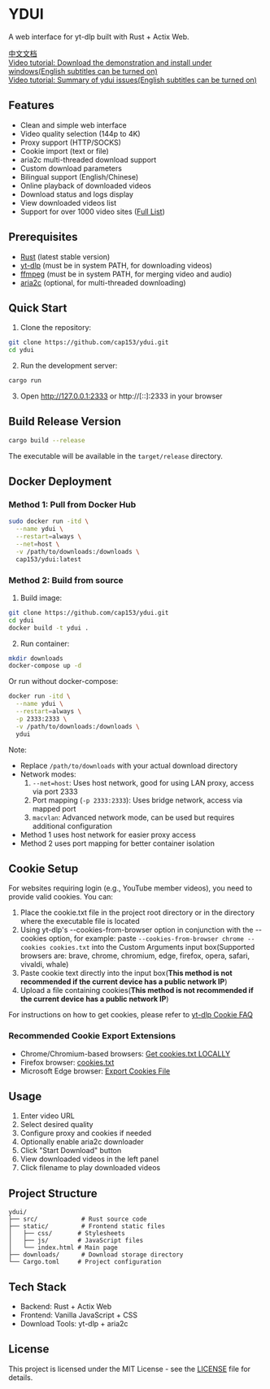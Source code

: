 # YDUI

A web interface for yt-dlp built with Rust + Actix Web.

[中文文档](README_zh.md)  
[Video tutorial: Download the demonstration and install under windows(English subtitles can be turned on)](https://www.youtube.com/watch?v=hLKCX9bgsqA&t=72s)  
[Video tutorial: Summary of ydui issues(English subtitles can be turned on)](https://www.youtube.com/watch?v=IG6wUZaYCes)


## Features

- Clean and simple web interface
- Video quality selection (144p to 4K)
- Proxy support (HTTP/SOCKS)
- Cookie import (text or file)
- aria2c multi-threaded download support
- Custom download parameters
- Bilingual support (English/Chinese)
- Online playback of downloaded videos
- Download status and logs display
- View downloaded videos list
- Support for over 1000 video sites ([Full List](https://github.com/yt-dlp/yt-dlp/blob/master/supportedsites.md))

## Prerequisites

- [Rust](https://www.rust-lang.org/tools/install) (latest stable version)
- [yt-dlp](https://github.com/yt-dlp/yt-dlp) (must be in system PATH, for downloading videos)
- [ffmpeg](https://www.ffmpeg.org/download.html) (must be in system PATH, for merging video and audio)
- [aria2c](https://github.com/aria2/aria2) (optional, for multi-threaded downloading)

## Quick Start

1. Clone the repository:

```bash
git clone https://github.com/cap153/ydui.git
cd ydui
```

2. Run the development server:

```bash
cargo run
```

3. Open http://127.0.0.1:2333 or http://[::]:2333 in your browser

## Build Release Version

```bash
cargo build --release
```

The executable will be available in the `target/release` directory.

## Docker Deployment

### Method 1: Pull from Docker Hub
```bash
sudo docker run -itd \
  --name ydui \
  --restart=always \
  --net=host \
  -v /path/to/downloads:/downloads \
  cap153/ydui:latest
```

### Method 2: Build from source
1. Build image:
```bash
git clone https://github.com/cap153/ydui.git
cd ydui
docker build -t ydui .
```

2. Run container:
```bash
mkdir downloads
docker-compose up -d
```

Or run without docker-compose:
```bash
docker run -itd \
  --name ydui \
  --restart=always \
  -p 2333:2333 \
  -v /path/to/downloads:/downloads \
  ydui
```

Note:
- Replace `/path/to/downloads` with your actual download directory
- Network modes:
  1. `--net=host`: Uses host network, good for using LAN proxy, access via port 2333
  2. Port mapping (`-p 2333:2333`): Uses bridge network, access via mapped port
  3. `macvlan`: Advanced network mode, can be used but requires additional configuration
- Method 1 uses host network for easier proxy access
- Method 2 uses port mapping for better container isolation

## Cookie Setup

For websites requiring login (e.g., YouTube member videos), you need to provide valid cookies. You can:

1. Place the cookie.txt file in the project root directory or in the directory where the executable file is located
2. Using yt-dlp's --cookies-from-browser option in conjunction with the --cookies option, for example: paste `--cookies-from-browser chrome --cookies cookies.txt` into the Custom Arguments input box(Supported browsers are: brave, chrome, chromium, edge, firefox, opera, safari, vivaldi, whale)
3. Paste cookie text directly into the input box(**This method is not recommended if the current device has a public network IP**)
4. Upload a file containing cookies(**This method is not recommended if the current device has a public network IP**)

For instructions on how to get cookies, please refer to [yt-dlp Cookie FAQ](https://github.com/yt-dlp/yt-dlp/wiki/FAQ#how-do-i-pass-cookies-to-yt-dlp)

### Recommended Cookie Export Extensions

- Chrome/Chromium-based browsers: [Get cookies.txt LOCALLY](https://chrome.google.com/webstore/detail/get-cookiestxt-locally/cclelndahbckbenkjhflpdbgdldlbecc)
- Firefox browser: [cookies.txt](https://addons.mozilla.org/zh-CN/firefox/addon/cookies-txt/)
- Microsoft Edge browser: [Export Cookies File](https://microsoftedge.microsoft.com/addons/detail/export-cookies-file/hbglikhfdcfhdfikmocdflffaecbnedo)

## Usage

1. Enter video URL
2. Select desired quality
3. Configure proxy and cookies if needed
4. Optionally enable aria2c downloader
5. Click "Start Download" button
6. View downloaded videos in the left panel
7. Click filename to play downloaded videos

## Project Structure

```
ydui/
├── src/            # Rust source code
├── static/         # Frontend static files
│   ├── css/       # Stylesheets
│   ├── js/        # JavaScript files
│   └── index.html # Main page
├── downloads/      # Download storage directory
└── Cargo.toml     # Project configuration
```

## Tech Stack

- Backend: Rust + Actix Web
- Frontend: Vanilla JavaScript + CSS
- Download Tools: yt-dlp + aria2c

## License

This project is licensed under the MIT License - see the [LICENSE](LICENSE) file for details.

